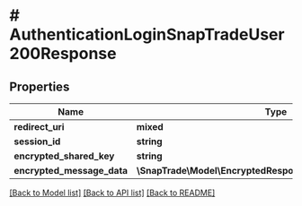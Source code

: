 # # AuthenticationLoginSnapTradeUser200Response

## Properties

Name | Type | Description | Notes
------------ | ------------- | ------------- | -------------
**redirect_uri** | **mixed** |  | [optional]
**session_id** | **string** |  | [optional]
**encrypted_shared_key** | **string** |  | [optional]
**encrypted_message_data** | **\SnapTrade\Model\EncryptedResponseEncryptedMessageData** |  | [optional]

[[Back to Model list]](../../README.md#models) [[Back to API list]](../../README.md#endpoints) [[Back to README]](../../README.md)
